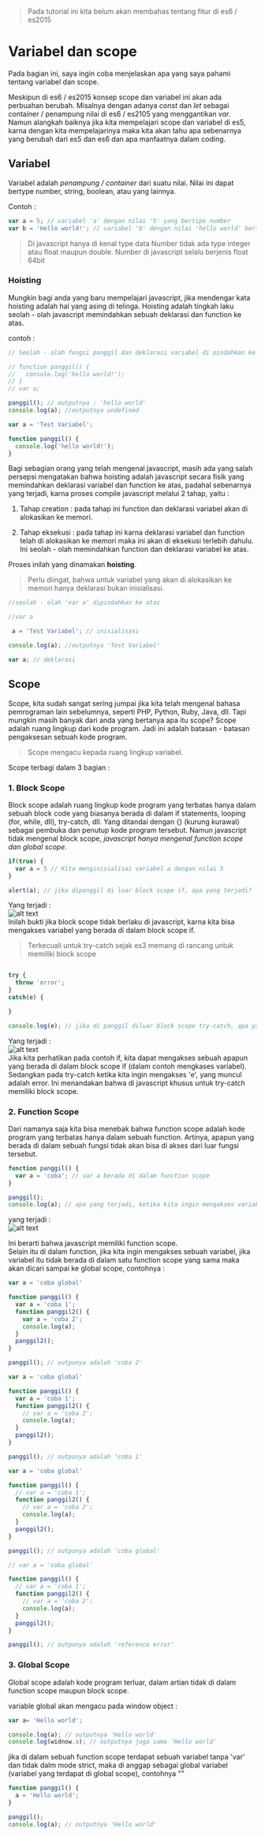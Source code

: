 > Pada tutorial ini kita belum akan membahas tentang fitur di es6 / es2015

# Variabel dan scope
Pada bagian ini, saya ingin coba menjelaskan apa yang saya pahami tentang variabel dan scope.

Meskipun di es6 / es2015 konsep scope dan variabel ini akan ada perbuahan berubah. Misalnya dengan adanya *const* dan *let* sebagai container / penampung nilai di es6 / es2105 yang menggantikan *var*.  
Namun alangkah baiknya jika kita mempelajari scope dan variabel di es5, karna dengan kita mempelajarinya maka kita akan tahu apa sebenarnya yang berubah dari es5 dan es6 dan apa manfaatnya dalam coding.

## Variabel
Variabel adalah *penampung / container* dari suatu nilai.
Nilai ini dapat bertype number, string, boolean, atau yang lainnya.  

Contoh :  
```javascript
var a = 5; // variabel 'a' dengan nilai '5' yang bertipe number
var b = 'Hello world!'; // variabel 'b' dengan nilai 'hello world' bertype string
```

> Di javascript hanya di kenal type data Number tidak ada type integer atau float maupun double.
Number di javascript selalu berjenis float 64bit

### Hoisting
Mungkin bagi anda yang baru mempelajari javascript, jika mendengar kata hoisting adalah hal yang asing di telinga.
Hoisting adalah tingkah laku seolah - olah javascript memindahkan sebuah deklarasi dan function ke atas.

contoh :

```javascript
// Seolah - olah fungsi panggil dan deklarasi variabel di pindahkan ke atas, seperti ini :

// function panggil() {
//   console.log('hello world!');
// }
// var a;

panggil(); // outputnya : 'hello world'
console.log(a); //outputnya undefined

var a = 'Test Variabel';

function panggil() {
  console.log('hello world!');
}
```

Bagi sebagian orang yang telah mengenal javascript, masih ada yang salah persepsi mengatakan bahwa hoisting adalah javascript secara fisik yang memindahkan deklarasi variabel dan function ke atas, padahal sebenarnya yang terjadi, karna proses compile javascript melalui 2 tahap, yaitu :

1. Tahap creation : pada tahap ini function dan deklarasi variabel akan di alokasikan ke memori.

2. Tahap eksekusi : pada tahap ini karna deklarasi variabel dan function telah di alokasikan ke memori maka ini akan di eksekusi terlebih dahulu. Ini seolah - olah memindahkan function dan deklarasi variabel ke atas.

Proses inilah yang dinamakan **hoisting**.

> Perlu diingat, bahwa untuk variabel yang akan di alokasikan ke memori hanya deklarasi bukan inisialisasi.

```javascript
//seolah - olah 'var a' dipindahkan ke atas

//var a

 a = 'Test Variabel'; // inisialisasi

console.log(a); //outputnya 'Test Variabel'

var a; // deklarasi
```

## Scope
Scope, kita sudah sangat sering jumpai jika kita telah mengenal bahasa pemrograman lain sebelumnya, seperti PHP, Python, Ruby, Java, dll.
Tapi mungkin masih banyak dari anda yang bertanya apa itu scope?
Scope adalah ruang lingkup dari kode program. Jadi ini adalah batasan - batasan pengaksesan sebuah kode program.

> Scope mengacu kepada ruang lingkup variabel.

Scope terbagi dalam 3 bagian :

### 1. Block Scope
Block scope adalah ruang lingkup kode program yang terbatas hanya dalam sebuah block code yang biasanya berada di dalam if statements, looping (for, while, dll), try-catch, dll. Yang ditandai dengan {} (kurung kurawal) sebagai pembuka dan penutup kode program tersebut.
Namun javascript tidak mengenal block scope, *javascript hanya mengenal function scope dan global scope*.

```javascript
if(true) {
  var a = 5 // Kita menginisialisai variabel a dengan nilai 5
}

alert(a); // jika dipanggil di luar block scope if, apa yang terjadi?
```
Yang terjadi :  
![alt text](./img/img1-scope.png)  
Inilah bukti jika block scope tidak berlaku di javascript, karna kita bisa mengakses variabel yang berada di dalam block scope if.

>Terkecuali untuk try-catch sejak es3 memang di rancang untuk memiliki block scope

```javascript

try {
  throw 'error';
}
catch(e) {

}

console.log(e); // jika di panggil diluar block scope try-catch, apa yang terjadi?
```

Yang terjadi :  
![alt text](./img/img2-scope.png)  
Jika kita perhatikan pada contoh if, kita dapat mengakses sebuah apapun yang berada di dalam block scope if (dalam contoh mengkases variabel). Sedangkan pada try-catch ketika kita ingin mengakses 'e', yang muncul adalah error.
Ini menandakan bahwa di javascript khusus untuk try-catch memiliki block scope.

### 2. Function Scope
Dari namanya saja kita bisa menebak bahwa function scope adalah kode program yang terbatas hanya dalam sebuah function. Artinya, apapun yang berada di dalam sebuah fungsi tidak akan bisa di akses dari luar fungsi tersebut.

```javascript
function panggil() {
  var a = 'coba'; // var a berada di dalam function scope
}

panggil();
console.log(a); // apa yang terjadi, ketika kita ingin mengakses variabel a yang berada di dalam function scope panggil?
```

yang terjadi :  
![alt text](./img/img3-scope.png)

Ini berarti bahwa javascript memiliki function scope.  
Selain itu di dalam function, jika kita ingin mengakses sebuah variabel, jika variabel itu tidak berada di dalam satu function scope yang sama maka akan dicari sampai ke global scope, contohnya :

```javascript
var a = 'coba global'

function panggil() {
  var a = 'coba 1';
  function panggil2() {
    var a = 'coba 2';
    console.log(a);
  }
  panggil2();
}

panggil(); // outpunya adalah 'coba 2'
```

```javascript
var a = 'coba global'

function panggil() {
  var a = 'coba 1';
  function panggil2() {
    // var a = 'coba 2';
    console.log(a);
  }
  panggil2();
}

panggil(); // outpunya adalah 'coba 1'
```

```javascript
var a = 'coba global'

function panggil() {
  // var a = 'coba 1';
  function panggil2() {
    // var a = 'coba 2';
    console.log(a);
  }
  panggil2();
}

panggil(); // outpunya adalah 'coba global'
```

```javascript
// var a = 'coba global'

function panggil() {
  // var a = 'coba 1';
  function panggil2() {
    // var a = 'coba 2';
    console.log(a);
  }
  panggil2();
}

panggil(); // outpunya adalah 'reference error'
```


### 3. Global Scope
Global scope adalah kode program terluar, dalam artian tidak di dalam function scope maupun block scope.

variable global akan mengacu pada window object :

```javascript
var a= 'Hello world';

console.log(a); // outputnya 'Hello world'
console.log(widnow.a); // outputnya juga sama 'Hello world'
```

jika di dalam sebuah function scope terdapat sebuah variabel tanpa 'var' dan tidak dalm mode strict, maka di anggap sebagai global variabel (variabel yang terdapat di global scope), contohnya ""

```javascript
function panggil() {
  a = 'Hello world';
}

panggil();
console.log(a); // outputnya 'Hello world'
```
